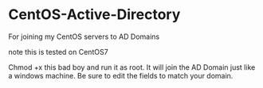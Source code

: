 # CentOS-Active-Directory
For joining my CentOS servers to AD Domains

note this is tested on CentOS7


Chmod +x this bad boy and run it as root. It will join the AD Domain just like a windows machine. 
Be sure to edit the fields to match your domain.
